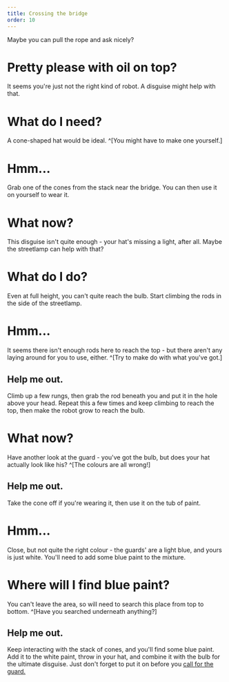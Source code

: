 ```yaml
---
title: Crossing the bridge
order: 10
---
```


Maybe you can pull the rope and ask nicely?

# Pretty please with oil on top?
It seems you're just not the right kind of robot. A disguise might help with that.

# What do I need?
A cone-shaped hat would be ideal. ^[You might have to make one yourself.]

# Hmm...
Grab one of the cones from the stack near the bridge. You can then use it on yourself to wear it.

# What now?
This disguise isn't quite enough - your hat's missing a light, after all. Maybe the streetlamp can help with that?

# What do I do?
Even at full height, you can't quite reach the bulb. Start climbing the rods in the side of the streetlamp.

# Hmm...
It seems there isn't enough rods here to reach the top - but there aren't any laying around for you to use, either. ^[Try to make do with what you've got.]

## Help me out.
Climb up a few rungs, then grab the rod beneath you and put it in the hole above your head. Repeat this a few times and keep climbing to reach the top, then make the robot grow to reach the bulb.

# What now?
Have another look at the guard - you've got the bulb, but does your hat actually look like his? ^[The colours are all wrong!]

## Help me out.
Take the cone off if you're wearing it, then use it on the tub of paint.

# Hmm...
Close, but not quite the right colour - the guards' are a light blue, and yours is just white. You'll need to add some blue paint to the mixture.

# Where will I find blue paint?
You can't leave the area, so will need to search this place from top to bottom. ^[Have you searched underneath anything?] 

## Help me out.
Keep interacting with the stack of cones, and you'll find some blue paint. Add it to the white paint, throw in your hat, and combine it with the bulb for the ultimate disguise. Just don't forget to put it on before you [call for the guard.](rockbottom)
